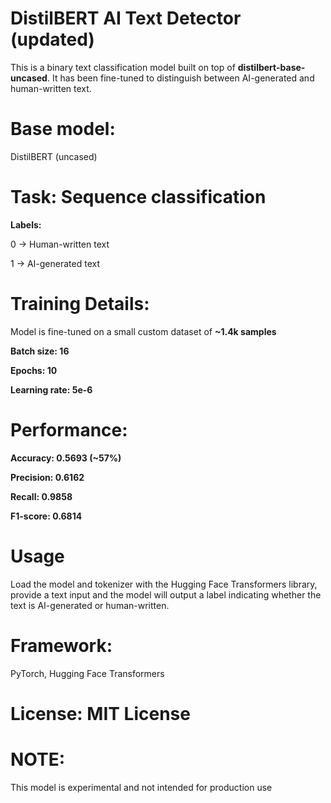 # DistilBERT AI Text Detector (updated)
This is a binary text classification model built on top of **distilbert-base-uncased**. It has been fine-tuned to distinguish between AI-generated and human-written text.


# Base model: 
DistilBERT (uncased)


# Task: Sequence classification

**Labels:**

0 → Human-written text

1 → AI-generated text


# Training Details:

Model is fine-tuned on a small custom dataset of **~1.4k samples**

**Batch size: 16**

**Epochs: 10**

**Learning rate: 5e-6**


# Performance:

**Accuracy: 0.5693 (~57%)**

**Precision: 0.6162**

**Recall: 0.9858**

**F1-score: 0.6814**


# Usage

Load the model and tokenizer with the Hugging Face Transformers library, provide a text input and the model will output a label indicating whether the text is AI-generated or human-written.


# Framework:

PyTorch, Hugging Face Transformers


# License: MIT License


# NOTE: 
This model is experimental and not intended for production use

